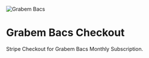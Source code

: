 ![Grabem Bacs](./images/grabem_logo.jpg)

# Grabem Bacs Checkout

Stripe Checkout for Grabem Bacs Monthly Subscription.